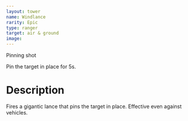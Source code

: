 ```yaml
---
layout: tower
name: Windlance
rarity: Epic
type: ranger
target: air & ground
image: 
---
```


Pinning shot

Pin the target in place for 5s.

# Description

Fires a gigantic lance that pins the target in place. Effective even against vehicles.
